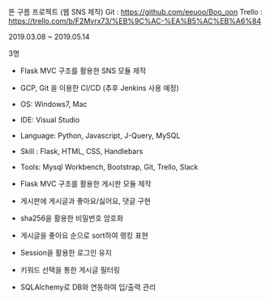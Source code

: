 
 뜬 구름 프로젝트 (웹 SNS 제작)
 Git : https://github.com/eeuoo/Boo_oon
Trello : https://trello.com/b/F2Mvrx73/%EB%9C%AC-%EA%B5%AC%EB%A6%84

 2019.03.08 ~ 2019.05.14
 
  3명 
-	Flask MVC 구조를 활용한 SNS 모듈 제작
-	GCP, Git 을 이용한 CI/CD (추후 Jenkins 사용 예정)

-	OS: Windows7, Mac
-	IDE: Visual Studio
-	Language: Python, Javascript, J-Query, MySQL
- Skill : Flask, HTML, CSS, Handlebars
-	Tools: Mysql Workbench, Bootstrap, Git, Trello, Slack
 
-	Flask MVC 구조를 활용한 게시판 모듈 제작
-	게시판에 게시글과 좋아요/싫어요, 댓글 구현
-	sha256을 활용한 비밀번호 암호화
-	게시글을 좋아요 순으로 sort하여 랭킹 표현
-	Session을 활용한 로그인 유지 
-	키워드 선택을 통한 게시글 필터링
-	SQLAlchemy로 DB와 연동하여 입/출력 관리

